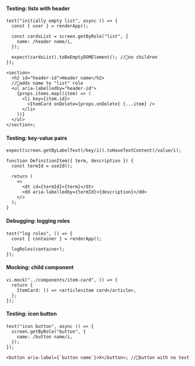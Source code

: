 #### Testing: lists with header

```tsx
test("initially empty list", async () => {
  const { user } = renderApp();

  const cardsList = screen.getByRole("list", {
    name: /header name/i,
  });

  expect(cardsList).toBeEmptyDOMElement(); //🍒no children
});

<section>
  <h2 id="header-id">Header name</h2>
  //🍒adds name to "list" role
  <ul aria-labelledby="header-id">
    {props.items.map((item) => (
      <li key={item.id}>
        <ItemCard onDelete={props.onDelete} {...item} />
      </li>
    ))}
  </ul>
</section>;
```

#### Testing: key-value pairs

```tsx
expect(screen.getByLabelText(/key/i)).toHaveTextContent(/value/i);

function DefinitionItem({ term, description }) {
  const termId = useId();

  return (
    <>
      <dt id={termId}>{term}</dt>
      <dd aria-labelledby={termId}>{description}</dd>
    </>
  );
}
```

#### Debugging: logging roles

```tsx
test("log roles", () => {
  const { container } = renderApp();

  logRoles(container);
});
```

#### Mocking: child component

```tsx
vi.mock("../components/item-card", () => {
  return {
    ItemCard: () => <article>item card</article>,
  };
});
```

#### Testing: icon button

```tsx
test("icon button", async () => {
  screen.getByRole("button", {
    name: /button name/i,
  });
});

<button aria-label={`button name`}>X</button>; //🍒button with no text
```
